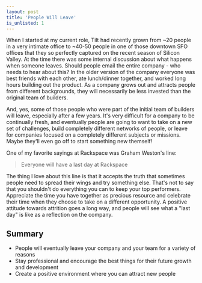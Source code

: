 ```yaml
---
layout: post
title: 'People Will Leave'
is_unlisted: 1
---
```


When I started at my current role, Tilt had recently grown from ~20 people in a very intimate office to ~40-50 people in one of those downtown SFO offices that they so perfectly captured on the recent season of Silicon Valley.  At the time there was some internal discussion about what happens when someone leaves.  Should people email the entire company - who needs to hear about this?  In the older version of the company everyone was best friends with each other, ate lunch/dinner together, and worked long hours building out the product.  As a company grows out and attracts people from different backgrounds, they will necessarily be less invested than the original team of builders.

And, yes, some of those people who were part of the initial team of builders will leave, especially after a few years.  It's very difficult for a company to be continually fresh, and eventually people are going to want to take on a new set of challenges, build completely different networks of people, or leave for companies focused on a completely different subjects or missions.  Maybe they'll even go off to start something new themself!

One of my favorite sayings at Rackspace was Graham Weston's line:

> Everyone will have a last day at Rackspace

The thing I love about this line is that it accepts the truth that sometimes people need to spread their wings and try something else.  That's not to say that you shouldn't do everything you can to keep your top performers.  Appreciate the time you have together as precious resource and celebrate their time when they choose to take on a different opportunity.  A positive attitude towards attrition goes a long way, and people will see what a "last day" is like as a reflection on the company.

## Summary

* People will eventually leave your company and your team for a variety of reasons
* Stay professional and encourage the best things for their future growth and development
* Create a positive environment where you can attract new people
